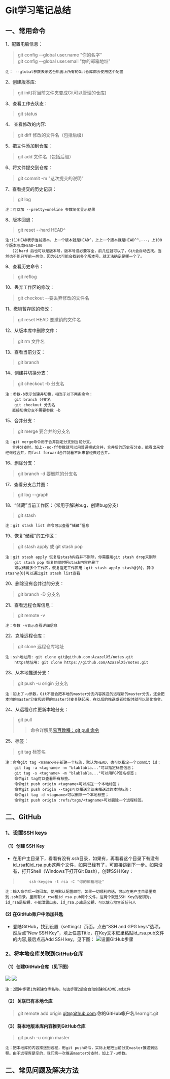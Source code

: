 # Git学习笔记总结
## 一、常用命令
1、配置电脑信息：
>git config --global user.name "你的名字"<br>
>git config --global user.email "你的邮箱地址"

	注： --global参数表示这台机器上所有的Git仓库都会使用这个配置

2、创建版本库:
>git init(将当前文件夹变成Git可以管理的仓库)

3、查看工作去状态：
>git status

4、 查看修改的内容:
>git diff 修改的文件名（包括后缀）

5、把文件添加到仓库：
>git add 文件名（包括后缀）

6、将文件提交到仓库：
>git commit -m "这次提交的说明"

7、查看提交的历史记录：
>git log
	
	注：可以加 --pretty=oneline 参数简化显示结果

8、版本回退：
>git reset --hard HEAD^

	注:(1)HEAD表示当前版本，上一个版本就是HEAD^，上上一个版本就是HEAD^^，···，上100个版本写成HEAD~100
	   (2)hard 后也可以是版本号，版本号没必要写全，前几位就可以了，Git会自动去找。当然也不能只写前一两位，因为Git可能会找到多个版本号，就无法确定是哪一个了。

9、查看历史命令：
>git reflog

10、丢弃工作区的修改：
>git checkout --要丢弃修改的文件名

11、撤销暂存区的修改：
>git reset HEAD 要撤销的文件名

12、从版本库中删除文件：
>git rm 文件名

13、查看当前分支：
>git branch

14、创建并切换分支：
>git checkout -b 分支名
	
	注：参数-b表示创建并切换，相当于以下两条命令：
		git branch 分支名
		git checkout 分支名
	   直接切换分支不需要参数 -b

15、合并分支：
>git merge 要合并的分支名
	
	注：git merge命令用于合并指定分支到当前分支。
	   合并分支时，加上--no-ff参数就可以用普通模式合并，合并后的历史有分支，能看出来曾经做过合并，而fast forward合并就看不出来曾经做过合并。

16、删除分支：
>git branch -d 要删除的分支名

17、查看分支合并图：
>git log --graph

18、“储藏”当前工作区：（常用于解决bug，创建bug分支）
>git stash

	注：git stash list 命令可以查看“储藏”信息

19、恢复“储藏”的工作区：
>git stash apply 或 git stash pop
	
	注：git stash apply 恢复后stash内容并不删除，你需要用git stash drop来删除
	    git stash pop 恢复的同时把stash内容也删了
	    可以储藏多个工作区，恢复指定工作区用：git stash apply stash@{0}，其中stash@{0}可以通过git stash list查看

20、删除没有合并过的分支：
>git branch -D 分支名

21、查看远程仓库信息：
>git remote -v
	
	注：参数 -v表示查看详细信息

22、克隆远程仓库：
>git clone 远程仓库地址
	
	注：ssh地址用: git clone git@github.com:AzazelX5/notes.git
	    https地址用: git clone https://github.com/AzazelX5/notes.git

23、从本地推送分支：
>git push -u origin 分支名

	注：加上了-u参数，Git不但会把本地的master分支内容推送的远程新的master分支，还会把本地的master分支和远程的master分支关联起来，在以后的推送或者拉取时就可以简化命令。

24、从远程仓库更新本地分支：
>git pull 
>>命令详解见[易百教程：git pull 命令](http://www.yiibai.com/git/git_pull.html)

25、标签：
>git tag 标签名
	
	注：命令git tag <name>用于新建一个标签，默认为HEAD，也可以指定一个commit id；
		git tag -a <tagname> -m "blablabla..."可以指定标签信息；
		git tag -s <tagname> -m "blablabla..."可以用PGP签名标签；
		命令git tag可以查看所有标签。
		命令git push origin <tagname>可以推送一个本地标签；
		命令git push origin --tags可以推送全部未推送过的本地标签；
		命令git tag -d <tagname>可以删除一个本地标签；
		命令git push origin :refs/tags/<tagname>可以删除一个远程标签。

## 二、GitHub
### 1、设置SSH keys
#### （1）创建 SSH Key
* 在用户主目录下，看看有没有.ssh目录，如果有，再看看这个目录下有没有id_rsa和id_rsa.pub这两个文件，如果已经有了，可直接跳到下一步。如果没有，打开Shell（Windows下打开Git Bash），创建SSH Key：</br>
>          ssh-keygen -t rsa -C "你的邮箱地址"

	注：输入命令后一路回车，使用默认配置即可。如果一切顺利的话，可以在用户主目录里找到.ssh目录，里面有id_rsa和id_rsa.pub两个文件，这两个就是SSH Key的秘钥对，id_rsa是私钥，不能泄露出去，id_rsa.pub是公钥，可以放心地告诉任何人
#### (2) 在GitHub账户中添加共匙
* 登陆GitHub，找到设置（settings）页面，点击“SSH and GPG keys”选项，然后点“New SSH Key”，填上任意Title，在Key文本框里粘贴id_rsa.pub文件的内容,最后点击Add SSH key。见下图：
![设置GitHub步骤](https://i.imgur.com/6JQdmTA.png)

### 2、将本地仓库关联到GitHub仓库
#### （1）创建GitHub仓库（见下图）
![](https://i.imgur.com/WzCAQDz.png)
![](https://i.imgur.com/twEXaqE.png)

	注：2图中步骤1为新建仓库名称，勾选步骤2后会自动创建README.md文件

#### （2）关联已有本地仓库
> git remote add origin git@github.com:**你的GitHub帐户名**/learngit.git
#### （3）将本地版本库内容推到GitHub仓库
> git push -u origin master

	注：把本地库的内容推送到远程，用git push命令，实际上是把当前分支master推送到远程。由于远程库是空的，我们第一次推送master分支时，加上了-u参数。
	
## 二、常见问题及解决方法
